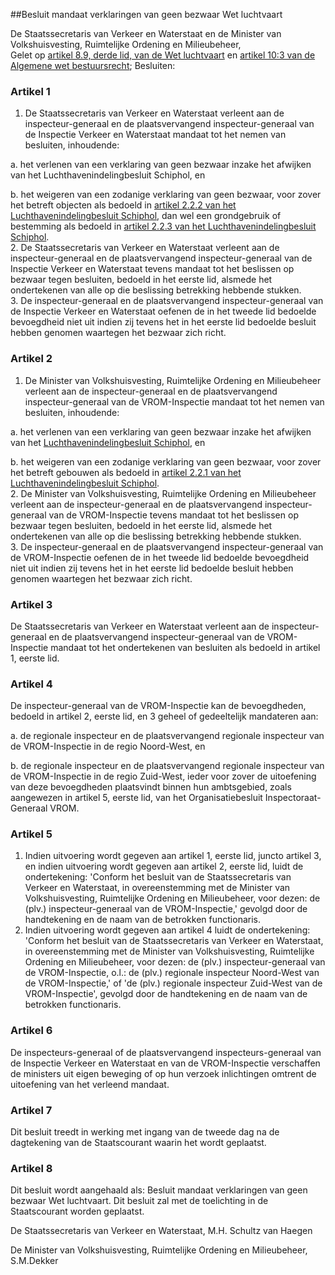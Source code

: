 <meta http-equiv='Content-Type' content='text/html; charset=utf-8' />

##Besluit mandaat verklaringen van geen bezwaar Wet luchtvaart

De Staatssecretaris van Verkeer en Waterstaat en de Minister van Volkshuisvesting, Ruimtelijke Ordening en Milieubeheer,  
Gelet op [artikel 8.9, derde lid, van de Wet luchtvaart](../../../../../../../../../../wet/wet/luchtvaart/BWBR0005555/README.md) en [artikel 10:3 van de Algemene wet bestuursrecht](../../../../../../../../../../wet/algemene/wet/bestuursrecht/BWBR0005537/README.md);
Besluiten:     

### Artikel  1  

1.  De Staatssecretaris van Verkeer en Waterstaat verleent aan de inspecteur-generaal en de plaatsvervangend inspecteur-generaal van de Inspectie Verkeer en Waterstaat mandaat tot het nemen van besluiten, inhoudende: 

a. het verlenen van een verklaring van geen bezwaar inzake het afwijken van het Luchthavenindelingbesluit Schiphol, en  

b. het weigeren van een zodanige verklaring van geen bezwaar, voor zover het betreft objecten als bedoeld in [artikel 2.2.2 van het Luchthavenindelingbesluit Schiphol](../../../../../../../../../../AMvB/luchthavenindelingbesluit/schiphol/BWBR0014329/README.md), dan wel een grondgebruik of bestemming als bedoeld in [artikel 2.2.3 van het Luchthavenindelingbesluit Schiphol](../../../../../../../../../../AMvB/luchthavenindelingbesluit/schiphol/BWBR0014329/README.md).     
2.  De Staatssecretaris van Verkeer en Waterstaat verleent aan de inspecteur-generaal en de plaatsvervangend inspecteur-generaal van de Inspectie Verkeer en Waterstaat tevens mandaat tot het beslissen op bezwaar tegen besluiten, bedoeld in het eerste lid, alsmede het ondertekenen van alle op die beslissing betrekking hebbende stukken.   
3.  De inspecteur-generaal en de plaatsvervangend inspecteur-generaal van de Inspectie Verkeer en Waterstaat oefenen de in het tweede lid bedoelde bevoegdheid niet uit indien zij tevens het in het eerste lid bedoelde besluit hebben genomen waartegen het bezwaar zich richt.   

### Artikel  2  

1.  De Minister van Volkshuisvesting, Ruimtelijke Ordening en Milieubeheer verleent aan de inspecteur-generaal en de plaatsvervangend inspecteur-generaal van de VROM-Inspectie mandaat tot het nemen van besluiten, inhoudende: 

a. het verlenen van een verklaring van geen bezwaar inzake het afwijken van het [Luchthavenindelingbesluit Schiphol](../../../../../../../../../../AMvB/luchthavenindelingbesluit/schiphol/BWBR0014329/README.md), en  

b. het weigeren van een zodanige verklaring van geen bezwaar,   voor zover het betreft gebouwen als bedoeld in [artikel 2.2.1 van het Luchthavenindelingbesluit Schiphol](../../../../../../../../../../AMvB/luchthavenindelingbesluit/schiphol/BWBR0014329/README.md).  
2.  De Minister van Volkshuisvesting, Ruimtelijke Ordening en Milieubeheer verleent aan de inspecteur-generaal en de plaatsvervangend inspecteur-generaal van de VROM-Inspectie tevens mandaat tot het beslissen op bezwaar tegen besluiten, bedoeld in het eerste lid, alsmede het ondertekenen van alle op die beslissing betrekking hebbende stukken.   
3.  De inspecteur-generaal en de plaatsvervangend inspecteur-generaal van de VROM-Inspectie oefenen de in het tweede lid bedoelde bevoegdheid niet uit indien zij tevens het in het eerste lid bedoelde besluit hebben genomen waartegen het bezwaar zich richt.   

### Artikel  3  

De Staatssecretaris van Verkeer en Waterstaat verleent aan de inspecteur-generaal en de plaatsvervangend inspecteur-generaal van de VROM-Inspectie mandaat tot het ondertekenen van besluiten als bedoeld in artikel 1, eerste lid.  

### Artikel  4  

De inspecteur-generaal van de VROM-Inspectie kan de bevoegdheden, bedoeld in artikel 2, eerste lid, en 3 geheel of gedeeltelijk mandateren aan: 

a. de regionale inspecteur en de plaatsvervangend regionale inspecteur van de VROM-Inspectie in de regio Noord-West, en  

b. de regionale inspecteur en de plaatsvervangend regionale inspecteur van de VROM-Inspectie in de regio Zuid-West,   ieder voor zover de uitoefening van deze bevoegdheden plaatsvindt binnen hun ambtsgebied, zoals aangewezen in artikel 5, eerste lid, van het Organisatiebesluit Inspectoraat-Generaal VROM. 

### Artikel  5  

1.  Indien uitvoering wordt gegeven aan artikel 1, eerste lid, juncto artikel 3, en indien uitvoering wordt gegeven aan artikel 2, eerste lid, luidt de ondertekening: 'Conform het besluit van de Staatssecretaris van Verkeer en Waterstaat, in overeenstemming met de Minister van Volkshuisvesting, Ruimtelijke Ordening en Milieubeheer, voor dezen: de (plv.) inspecteur-generaal van de VROM-Inspectie,' gevolgd door de handtekening en de naam van de betrokken functionaris.   
2.  Indien uitvoering wordt gegeven aan artikel 4 luidt de ondertekening: 'Conform het besluit van de Staatssecretaris van Verkeer en Waterstaat, in overeenstemming met de Minister van Volkshuisvesting, Ruimtelijke Ordening en Milieubeheer, voor dezen: de (plv.) inspecteur-generaal van de VROM-Inspectie, o.l.: de (plv.) regionale inspecteur Noord-West van de VROM-Inspectie,' of 'de (plv.) regionale inspecteur Zuid-West van de VROM-Inspectie', gevolgd door de handtekening en de naam van de betrokken functionaris.   

### Artikel  6  

De inspecteurs-generaal of de plaatsvervangend inspecteurs-generaal van de Inspectie Verkeer en Waterstaat en van de VROM-Inspectie verschaffen de ministers uit eigen beweging of op hun verzoek inlichtingen omtrent de uitoefening van het verleend mandaat.  

### Artikel  7  

Dit besluit treedt in werking met ingang van de tweede dag na de dagtekening van de Staatscourant waarin het wordt geplaatst.  

### Artikel  8  

Dit besluit wordt aangehaald als: Besluit mandaat verklaringen van geen bezwaar Wet luchtvaart. 
Dit besluit zal met de toelichting in de Staatscourant worden geplaatst.   

De 
Staatssecretaris van Verkeer en Waterstaat, 
M.H.  Schultz van Haegen 

De 
Minister van Volkshuisvesting, Ruimtelijke Ordening en Milieubeheer, 
S.M.Dekker    
